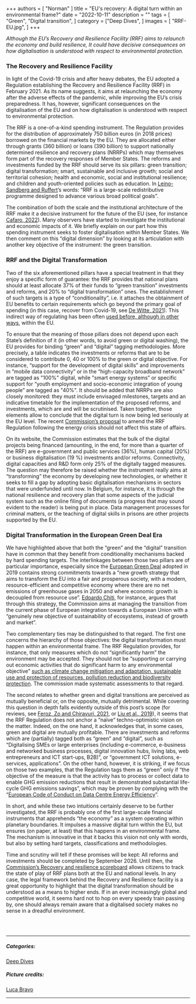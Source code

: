 +++
authors = [
    "Norman"
]
title = "EU's recovery: A digital turn within an environmental frame?"
date = "2022-10-11"
description = ""
tags = [ "Green", "Digital transition",
]
category = ["Deep Dives", ]
images = [
    "RRF-EU.jpg",
]
+++

*Although the EU’s Recovery and Resilience Facility (RRF) aims to relaunch the economy and build resilience, It could have decisive consequences on how digitalisation is understood with respect to environmental protection.*

### The Recovery and Resilience Facility

In light of the Covid-19 crisis and after heavy debates, the EU adopted a Regulation establishing the Recovery and Resilience Facility (RRF) in February 2021. As its name suggests, it aims at relaunching the economy after the adverse effects of the pandemic, while improving the EU’s crisis preparedness. It has, however, significant consequences on the digitalisation of the EU and on how digitalisation is understood with respect to environmental protection.

The RRF is a one-of-a-kind spending instrument. The Regulation provides for the distribution of approximately 750 billion euros (in 2018 prices) borrowed on the financial markets by the EU. They are allocated either through grants (360 billion) or loans (390 billion) to support nationally determined resilience and recovery plans (NRRPs) which may themselves form part of the recovery responses of Member States. The reforms and investments funded by the RRF should serve its six pillars: green transition; digital transformation; smart, sustainable and inclusive growth; social and territorial cohesion; health and economic, social and institutional resilience; and children and youth-oriented policies such as education. In [Leino-Sandberg and Ruffert](https://kluwerlawonline.com/journalarticle/Common+Market+Law+Review/59.2/COLA2022031)’s words: “RRF is a large-scale redistributive programme designed to advance various broad political goals”.

The combination of both the scale and the institutional architecture of the RRF make it a decisive instrument for the future of the EU (see, for instance [Cafaro, 2022](https://brill.com/view/book/9789004519350/BP000024.xml)). Many observers have started to investigate the institutional and economic impacts of it. We briefly explain on our part how this spending instrument seeks to foster digitalisation within Member States. We then comment on this “digital dimension” by looking at its articulation with another key objective of the instrument: the green transition. 

### RRF and the Digital Transformation

Two of the six aforementioned pillars have a special treatment in that they enjoy a specific form of guarantee: the RRF provides that national plans should at least allocate 37% of their funds to “green transition” investments and reforms, and 20% to “digital transformation” ones. The establishment of such targets is a type of “conditionality”, i.e. it attaches the obtainment of EU benefits to certain requirements which go beyond the primary goal of spending (in this case, recover from Covid-19, see [De Witte, 2021](https://kluwerlawonline.com/journalarticle/Common+Market+Law+Review/58.3/COLA2021046)). This indirect way of regulating has been often [used before, although in other ways](https://verfassungsblog.de/in-the-shadow-of-sovereign-debt-conditionality-the-rise-of-spending-conditionality-in-the-eu/), within the EU. 

To ensure that the meaning of those pillars does not depend upon each State’s definition of it (in other words, to avoid green or digital washing), the EU provides for binding “green” and “digital” tagging methodologies. More precisely, a table indicates the investments or reforms that are to be considered to contribute 0, 40 or 100% to the green or digital objective. For instance, “support for the development of digital skills” and improvements in “mobile data connectivity” or in the “high-capacity broadband network” are tagged as "100%" digital, while "smart energy systems” or specific support for “youth employment and socio-economic integration of young people” are tagged as "40%". It should be added that NRRPs are also closely monitored: they must include envisaged milestones, targets and an indicative timetable for the implementation of the proposed reforms, and investments, which are and will be scrutinised. Taken together, those elements allow to conclude that the digital turn is now being led seriously at the EU level. The recent [Commission’s proposal](https://ec.europa.eu/info/files/proposal-regulation-european-parliament-and-council-amending-regulation-eu-2021-241-regards-repowereu-chapters-recovery-and-resilience-plans-and-amending-regulation-2021-1060-2021-2115-2003-87-ec-2015-1814_en) to amend the RRF Regulation following the energy crisis should not affect this state of affairs.

On its website, the Commission estimates that the bulk of the digital projects being financed (amounting, in the end, for more than a quarter of the RRF) are e-government and public services (36%), human capital (20%) or business digitalisation (19 %) investments and/or reforms. Connectivity, digital capacities and R&D form only 25% of the digitally tagged measures. The question may therefore be raised whether the instrument really aims at “transforming” the economy by developing new technologies, or whether it seeks to fill a gap by adopting basic digitalisation mechanisms in sectors that were underfunded until now. In Belgium, for instance, it is through the national resilience and recovery plan that some aspects of the judicial system such as the online filing of documents (a progress that may sound evident to the reader) is being put in place. Data management processes for criminal matters, or the teaching of digital skills in prisons are other projects supported by the EU. 

### Digital Transformation in the European Green Deal Era
We have highlighted above that both the “green” and the “digital” transition have in common that they benefit from conditionality mechanisms backed by hard spending targets. The interlinkages between those two pillars are of particular importance, especially since the [European Green Deal](https://ec.europa.eu/info/strategy/priorities-2019-2024/european-green-deal_en#documents) adopted in 2019 contains strong commitments towards a “new growth strategy that aims to transform the EU into a fair and prosperous society, with a modern, resource-efficient and competitive economy where there are no net emissions of greenhouse gases in 2050 and where economic growth is decoupled from resource use”. [Edoardo Chiti](https://kluwerlawonline.com/journalarticle/Common+Market+Law+Review/59.1/COLA2022003), for instance, argues that through this strategy, the Commission aims at managing the transition from the current phase of European integration towards a European Union with a “genuinely new objective of sustainability of ecosystems, instead of growth and market”.

Two complementary ties may be distinguished to that regard. The first one concerns the hierarchy of those objectives: the digital transformation must happen within an environmental frame. The RRF Regulation provides, for instance, that only measures which do not “significantly harm” the environment may be accepted. They should not be “supporting or carrying out economic activities that do significant harm to any environmental objective” [such as climate change mitigation and adaptation, sustainable use and protection of resources, pollution reduction and biodiversity protection](https://eur-lex.europa.eu/legal-content/EN/TXT/?uri=celex%3A32020R0852). The commission made systematic assessments to that regard. 

The second relates to whether green and digital transitions are perceived as mutually beneficial or, on the opposite, mutually detrimental. While covering this question in depth falls evidently outside of this post’s scope (for reviews, see [Feroz, Zo and Chiravuri, 2021](https://scholar.google.be/scholar_url?url=https://www.mdpi.com/2071-1050/13/3/1530/pdf&hl=fr&sa=X&ei=lwo3Y9yuOIvGsQKevLL4Cw&scisig=AAGBfm0TukT55FWjNi2AaE_Yq7s--Lz48g&oi=scholarr), or [Liu et al., 2019](https://ec.europa.eu/environment/enveco/resource_efficiency/pdf/studies/issue_paper_digital_transformation_20191220_final.pdf)), it seems that the RRF Regulation does not anchor a “naïve” techno-optimistic vision on the matter. Indeed, on the one hand, it acknowledges that, in some cases, green and digital are mutually profitable. There are investments and reforms which are (partially) tagged both as “green” and “digital”, such as “Digitalising SMEs or large enterprises (including e-commerce, e-business and networked business processes, digital innovation hubs, living labs, web entrepreneurs and ICT start-ups, B2B)”, or “government ICT solutions, e-services, applications”. On the other hand, however, it is striking, if we focus on those two examples,  that the Regulation tags them as “green” only if “the objective of the measure is that the activity has to process or collect data to enable GHG emission reductions that result in demonstrated substantial life-cycle GHG emissions savings”, which may be proven by complying with the “[European Code of Conduct on Data Centre Energy Efficiency](https://joint-research-centre.ec.europa.eu/energy-efficiency/energy-efficiency-products/code-conduct-ict/code-conduct-energy-efficiency-data-centres_en)”.

In short, and while these two intuitions certainly deserve to be further investigated, the RRF is probably one of the first large-scale financial instruments that apprehends “the economy” as a system operating within planetary boundaries. It impulses a massive digital turn within the EU, but ensures (on paper, at least) that this happens in an environmental frame. The mechanism is innovative in that it backs this vision not only with words, but also by setting hard targets, classifications and methodologies. 

Time and scrutiny will tell if these promises will be kept: All reforms and investments should be completed by September 2026. Until then, the [Commission’s Recovery and resilience scoreboard](https://ec.europa.eu/economy_finance/recovery-and-resilience-scoreboard/index.html) allows citizens to track the state of play of RRF plans both at the EU and national levels. In any case, the legal framework behind the Recovery and Resilience facility is a great opportunity to highlight that the digital transformation should be understood as a means to higher ends. If in an ever increasingly global and competitive world, it seems hard not to hop on every speedy train passing by, one should always remain aware that a digitalised society makes no sense in a dreadful environment.  


##### &nbsp; 
***
##### Categories:
[Deep Dives](https://decodetech.eu/category/deep-dives/)

##### Picture credits:
[Luca Bravo](https://unsplash.com/photos/YoelVcKWmws)
***
